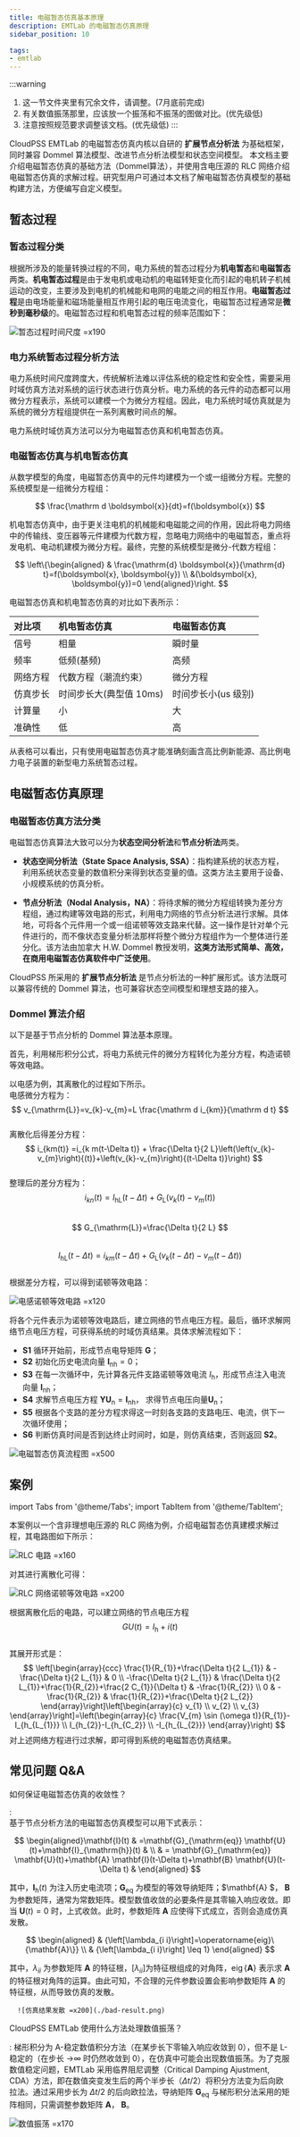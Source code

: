 ```yaml
---
title: 电磁暂态仿真基本原理
description: EMTLab 的电磁暂态仿真原理
sidebar_position: 10

tags: 
- emtlab
---
```


:::warning
1. 这一节文件夹里有冗余文件，请调整。(7月底前完成)
2. 有关数值振荡那里，应该放一个振荡和不振荡的图做对比。(优先级低)
3. 注意按照规范要求调整该文档。(优先级低)
:::

CloudPSS EMTLab 的电磁暂态仿真内核以自研的 **扩展节点分析法** 为基础框架，同时兼容 Dommel 算法模型、改进节点分析法模型和状态空间模型。
本文档主要介绍电磁暂态仿真的基础方法（Dommel算法），并使用含电压源的 RLC 网络介绍电磁暂态仿真的求解过程。研究型用户可通过本文档了解电磁暂态仿真模型的基础构建方法，方便编写自定义模型。

## 暂态过程
### 暂态过程分类

根据所涉及的能量转换过程的不同，电力系统的暂态过程分为**机电暂态**和**电磁暂态**两类。**机电暂态过程**是由于发电机或电动机的电磁转矩变化而引起的电机转子机械运动的改变，主要涉及到电机的机械能和电网的电能之间的相互作用。**电磁暂态过程**是由电场能量和磁场能量相互作用引起的电压电流变化，电磁暂态过程通常是**微秒到毫秒级**的。电磁暂态过程和机电暂态过程的频率范围如下：

![暂态过程时间尺度 =x190](./time-scale-of-transient-processes.png)

### 电力系统暂态过程分析方法

电力系统时间尺度跨度大，传统解析法难以评估系统的稳定性和安全性，需要采用时域仿真方法对系统的运行状态进行仿真分析。电力系统的各元件的动态都可以用微分方程表示，系统可以建模一个为微分方程组。因此，电力系统时域仿真就是为系统的微分方程组提供在一系列离散时间点的解。

电力系统时域仿真方法可以分为电磁暂态仿真和机电暂态仿真。  

### 电磁暂态仿真与机电暂态仿真

从数学模型的角度，电磁暂态仿真中的元件均建模为一个或一组微分方程。完整的系统模型是一组微分方程组：  

$$
\frac{\mathrm d \boldsymbol{x}}{dt}=f(\boldsymbol{x})
$$  

机电暂态仿真中，由于更关注电机的机械能和电磁能之间的作用，因此将电力网络中的传输线、变压器等元件建模为代数方程，忽略电力网络中的电磁暂态，重点将发电机、电动机建模为微分方程。最终，完整的系统模型是微分-代数方程组：

$$
\left\{\begin{aligned} & \frac{\mathrm{d} \boldsymbol{x}}{\mathrm{d} t}=f(\boldsymbol{x}, \boldsymbol{y}) \\ &(\boldsymbol{x}, \boldsymbol{y})=0 \end{aligned}\right.
$$  

电磁暂态仿真和机电暂态仿真的对比如下表所示：

| 对比项 | 机电暂态仿真 | 电磁暂态仿真 |
| :--- | :--- | :--- | 
| 信号 |  相量 | 瞬时量 | 
| 频率 | 低频(基频) | 高频 | 
| 网络方程 | 代数方程（潮流约束） | 微分方程 | 
| 仿真步长 | 时间步长大(典型值 10ms) | 时间步长小(us 级别) | 
| 计算量 | 小 | 大 | 
| 准确性 | 低 | 高 |  

从表格可以看出，只有使用电磁暂态仿真才能准确刻画含高比例新能源、高比例电力电子装置的新型电力系统暂态过程。

## 电磁暂态仿真原理

### 电磁暂态仿真方法分类

电磁暂态仿真算法大致可以分为**状态空间分析法**和**节点分析法**两类。

+ **状态空间分析法（State Space Analysis, SSA）**：指构建系统的状态方程，利用系统状态变量的数值积分来得到状态变量的值。这类方法主要用于设备、小规模系统的仿真分析。

+ **节点分析法（Nodal Analysis，NA）**：将待求解的微分方程组转换为差分方程组，通过构建等效电路的形式，利用电力网络的节点分析法进行求解。具体地，可将各个元件用一个或一组诺顿等效支路来代替。这一操作是针对单个元件进行的，而不像状态变量分析法那样将整个微分方程组作为一个整体进行差分化。该方法由加拿大 H.W. Dommel 教授发明，**这类方法形式简单、高效，在商用电磁暂态仿真软件中广泛使用**。

CloudPSS 所采用的 **扩展节点分析法** 是节点分析法的一种扩展形式。该方法既可以兼容传统的 Dommel 算法，也可兼容状态空间模型和理想支路的接入。

### Dommel 算法介绍

以下是基于节点分析的 Dommel 算法基本原理。

首先，利用梯形积分公式，将电力系统元件的微分方程转化为差分方程，构造诺顿等效电路。
   
以电感为例，其离散化的过程如下所示。  
   电感微分方程为：  
   $$
   v_{\mathrm{L}}=v_{k}-v_{m}=L \frac{\mathrm d i_{km}}{\mathrm d t}
   $$  
   离散化后得差分方程：
   $$
   i_{km(t)} =i_{k m(t-\Delta t)} + \frac{\Delta t}{2 L}\left(\left(v_{k}-v_{m}\right){(t)}+\left(v_{k}-v_{m}\right){(t-\Delta t)}\right)
   $$  
   整理后的差分方程为：  
   $$
   i_{k n}(t)=I_{\mathrm{hL}}(t-\Delta t)+G_{\mathrm{L}}\left(v_{k}(t)-v_{m}(t)\right)
   $$  
   $$
   G_{\mathrm{L}}=\frac{\Delta t}{2 L}
   $$  
   $$
   I_{\mathrm{hL}}(t-\Delta t)=i_{k m}(t-\Delta t)+G_{\mathrm{L}}\left(v_{k}(t-\Delta t)-v_{m}(t-\Delta t)\right)
   $$  
   根据差分方程，可以得到诺顿等效电路：  

   ![电感诺顿等效电路 =x120](./norton-equivalent-circuit-of-inductor.png)  

将各个元件表示为诺顿等效电路后，建立网络的节点电压方程。最后，循环求解网络节点电压方程，可获得系统的时域仿真结果。具体求解流程如下：  
-  **S1** 循环开始前，形成节点电导矩阵 $\boldsymbol G$；
-  **S2** 初始化历史电流向量 $\boldsymbol I_{\mathrm {nh}} = 0$；
-  **S3** 在每一次循环中，先计算各元件支路诺顿等效电流 $I_{\mathrm{h}}$，形成节点注入电流向量 $\boldsymbol I_{\mathrm {nh}}$；
-  **S4** 求解节点电压方程 $\boldsymbol Y\boldsymbol U_{\mathrm n}=\boldsymbol I_{\mathrm {nh}}$， 求得节点电压向量$\boldsymbol U_{\mathrm n}$；
-  **S5** 根据各个支路的差分方程求得这一时刻各支路的支路电压、电流，供下一次循环使用；
-  **S6** 判断仿真时间是否到达终止时间时，如是，则仿真结束，否则返回 **S2**。
   
![电磁暂态仿真流程图 =x500](./electromagnetic-transient-simulation-flowchart.png)    

## 案例
import Tabs from '@theme/Tabs';
import TabItem from '@theme/TabItem';

<Tabs>
<TabItem value="case1" label="电磁暂态仿真建模示例">
本案例以一个含非理想电压源的 RLC 网络为例，介绍电磁暂态仿真建模求解过程，其电路图如下所示：  

![RLC 电路 =x160](./rlc-circuit.jpg) 

对其进行离散化可得：

![RLC 网络诺顿等效电路 =x200](./norton-equivalent-circuit-of-rlc-network.png)

根据离散化后的电路，可以建立网络的节点电压方程
$$
G U(t)=I_{\mathrm{h}}+i(t)
$$  
其展开形式是：  
$$
\left[\begin{array}{ccc}
\frac{1}{R_{1}}+\frac{\Delta t}{2 L_{1}} & -\frac{\Delta t}{2 L_{1}} & 0 \\
-\frac{\Delta t}{2 L_{1}} & \frac{\Delta t}{2 L_{1}}+\frac{1}{R_{2}}+\frac{2 C_{1}}{\Delta t} & -\frac{1}{R_{2}} \\
0 & -\frac{1}{R_{2}} & \frac{1}{R_{2}}+\frac{\Delta t}{2 L_{2}}
\end{array}\right]\left[\begin{array}{c}
v_{1} \\
v_{2} \\
v_{3}
\end{array}\right]=\left(\begin{array}{c}
\frac{V_{m} \sin (\omega t)}{R_{1}}-I_{h_{L_{1}}} \\
I_{h_{2}}-I_{h_{C_2}} \\
-I_{h_{L_{2}}}
\end{array}\right)
$$
对上述网络方程进行过求解，即可得到系统的电磁暂态仿真结果。

</TabItem>
</Tabs>

## 常见问题 Q&A


如何保证电磁暂态仿真的收敛性？

:   
   基于节点分析方法的电磁暂态仿真模型可以用下式表示：

   $$ 
   \begin{aligned}\mathbf{I}(t) & =\mathbf{G}_{\mathrm{eq}} \mathbf{U}(t)+\mathbf{I}_{\mathrm{h}}(t) & \\ & =  \mathbf{G}_{\mathrm{eq}} \mathbf{U}(t)+\mathbf{A} \mathbf{I}(t-\Delta t)+\mathbf{B} \mathbf{U}(t-\Delta t) & \end{aligned}  
   $$  

   其中，$\mathbf{I}_{\mathrm{h}}(t)$ 为注入历史电流项；$\mathbf{G}_{\mathrm{eq}}$ 为模型的等效导纳矩阵；$\mathbf{A} $， $\mathbf{B}$为参数矩阵，通常为常数矩阵。模型数值收敛的必要条件是其零输入响应收敛。即当 $\mathbf{U}(t) = 0$ 时，上式收敛。此时，参数矩阵 $\mathbf{A}$ 应使得下式成立，否则会造成仿真发散。

   $$
   \begin{aligned} & {\left[\lambda_{i i}\right]=\operatorname{eig}\{\mathbf{A}\}} \\ & {\left[\lambda_{i i}\right] \leq 1} \end{aligned}
   $$

   其中，$\lambda_{i i}$ 为参数矩阵 $\mathbf{A}$ 的特征根，$\left[\lambda_{i i}\right]$为特征根组成的对角阵，$\operatorname{eig}\{\mathbf{A}\}$ 表示求 $\mathbf{A}$ 的特征根对角阵的运算。由此可知，不合理的元件参数设置会影响参数矩阵 $\mathbf{A}$ 的特征根，从而导致仿真的发散。

      ![仿真结果发散 =x200](./bad-result.png)


CloudPSS EMTLab 使用什么方法处理数值振荡？

:
   梯形积分为 A-稳定数值积分方法（在某步长下零输入响应收敛到 0），但不是 L-稳定的（在步长 →∞ 时仍然收敛到 0），在仿真中可能会出现数值振荡。为了克服数值稳定问题，EMTLab 采用临界阻尼调整（Critical Damping Ajustment, CDA）方法，即在数值突变发生后的两个半步长（$\Delta t/2$）将积分方法变为后向欧拉法。通过采用步长为 $\Delta t/2$ 的后向欧拉法，导纳矩阵 $\mathbf{G}_{\mathrm{eq}}$ 与梯形积分法采用的矩阵相同，只需调整参数矩阵 $\mathbf{A}$， $\mathbf{B}$。

   ![数值振荡 =x170](numerical-oscillation.png)   
